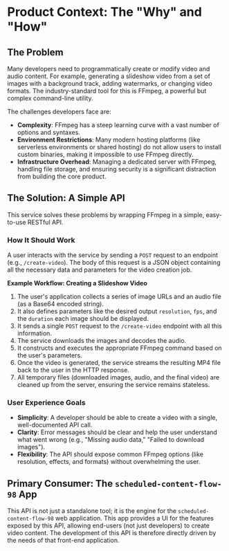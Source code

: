 # Product Context: The "Why" and "How"

## The Problem

Many developers need to programmatically create or modify video and audio content. For example, generating a slideshow video from a set of images with a background track, adding watermarks, or changing video formats. The industry-standard tool for this is FFmpeg, a powerful but complex command-line utility.

The challenges developers face are:
-   **Complexity**: FFmpeg has a steep learning curve with a vast number of options and syntaxes.
-   **Environment Restrictions**: Many modern hosting platforms (like serverless environments or shared hosting) do not allow users to install custom binaries, making it impossible to use FFmpeg directly.
-   **Infrastructure Overhead**: Managing a dedicated server with FFmpeg, handling file storage, and ensuring security is a significant distraction from building the core product.

## The Solution: A Simple API

This service solves these problems by wrapping FFmpeg in a simple, easy-to-use RESTful API.

### How It Should Work

A user interacts with the service by sending a `POST` request to an endpoint (e.g., `/create-video`). The body of this request is a JSON object containing all the necessary data and parameters for the video creation job.

**Example Workflow: Creating a Slideshow Video**

1.  The user's application collects a series of image URLs and an audio file (as a Base64 encoded string).
2.  It also defines parameters like the desired output `resolution`, `fps`, and the `duration` each image should be displayed.
3.  It sends a single `POST` request to the `/create-video` endpoint with all this information.
4.  The service downloads the images and decodes the audio.
5.  It constructs and executes the appropriate FFmpeg command based on the user's parameters.
6.  Once the video is generated, the service streams the resulting MP4 file back to the user in the HTTP response.
7.  All temporary files (downloaded images, audio, and the final video) are cleaned up from the server, ensuring the service remains stateless.

### User Experience Goals

-   **Simplicity**: A developer should be able to create a video with a single, well-documented API call.
-   **Clarity**: Error messages should be clear and help the user understand what went wrong (e.g., "Missing audio data," "Failed to download images").
-   **Flexibility**: The API should expose common FFmpeg options (like resolution, effects, and formats) without overwhelming the user.

## Primary Consumer: The `scheduled-content-flow-98` App

This API is not just a standalone tool; it is the engine for the `scheduled-content-flow-98` web application. This app provides a UI for the features exposed by this API, allowing end-users (not just developers) to create video content. The development of this API is therefore directly driven by the needs of that front-end application.
